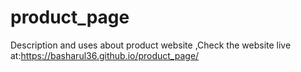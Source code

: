# product_page
Description and uses about product website
,Check the website live at:https://basharul36.github.io/product_page/
